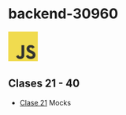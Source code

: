 # backend-30960
<img src="../utils/img/js.png" alt="JS" width="60"/>

## Clases 21 - 40

* [Clase 21](./clase-21/) Mocks